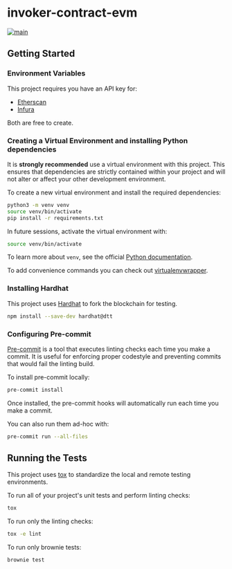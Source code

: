 # invoker-contract-evm

[![main](https://github.com/vektor-finance/invoker-contract-evm/actions/workflows/main.yaml/badge.svg)](https://github.com/vektor-finance/invoker-contract-evm/actions/workflows/main.yaml)

## Getting Started

### Environment Variables

This project requires you have an API key for:

- [Etherscan](https://etherscan.io/apis)
- [Infura](https://infura.io/)

Both are free to create.

### Creating a Virtual Environment and installing Python dependencies

It is **strongly recommended** use a virtual environment with this project. This ensures that dependencies are strictly contained within your project and will not alter or affect your other development environment.

To create a new virtual environment and install the required dependencies:

```bash
python3 -m venv venv
source venv/bin/activate
pip install -r requirements.txt
```

In future sessions, activate the virtual environment with:

```bash
source venv/bin/activate
```

To learn more about `venv`, see the official [Python documentation](https://docs.python.org/3/library/venv.html).

To add convenience commands you can check out [virtualenvwrapper](https://virtualenvwrapper.readthedocs.io/en/latest/).

### Installing Hardhat

This project uses [Hardhat](https://hardhat.org/) to fork the blockchain for testing.

```bash
npm install --save-dev hardhat@dtt
```

### Configuring Pre-commit

[Pre-commit](https://pre-commit.com/) is a tool that executes linting checks each time you make a commit. It is useful for enforcing proper codestyle and preventing commits that would fail the linting build.

To install pre-commit locally:

```bash
pre-commit install
```

Once installed, the pre-commit hooks will automatically run each time you make a commit.

You can also run them ad-hoc with:

```bash
pre-commit run --all-files
```

## Running the Tests

This project uses [tox](https://tox.readthedocs.io/en/latest/) to standardize the local and remote testing environments.

To run all of your project's unit tests and perform linting checks:

```bash
tox
```

To run only the linting checks:

```bash
tox -e lint
```

To run only brownie tests:

```bash
brownie test
```
